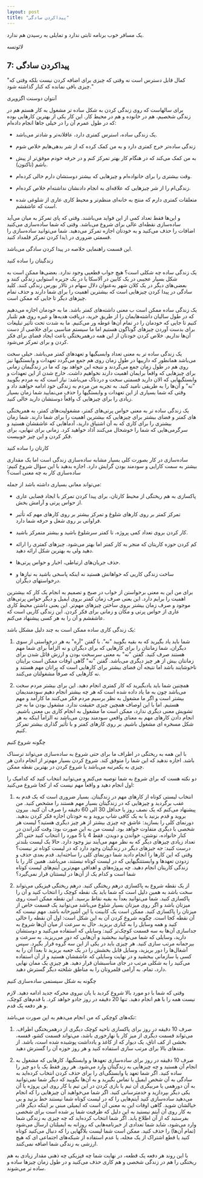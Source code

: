 ```yaml
---
layout: post
title: "پیداکردن سادگی"
---
```

یک مسافر خوب برنامه ثابتی ندارد و تمایلی به رسیدن هم ندارد.

لائوتسه

7: پیداکردن سادگی
-----------------

"کمال قابل دسترس است نه وقتی که چیزی برای اضافه کردن نیست بلکه وقتی که
چیزی باقی نمانده که کنار گذاشته شود."

آنتوان دوسنت اگزوپری

برای سالهاست که روی زندگی کردن به شکل ساده تر مشغول به کار هستم هم در
زندگی شخصیم، هم در خانوده و هم در محیط کار. این کار یکی از بهترین
کارهایی بوده که در طول عمرم آن را در خیلی جاها انجام داده‌ام:

-   یک زندگی ساده، استرس کمتری دارد، عاقلانه‌تر و شادتر می‌باشد.

-   زندگی ساده‌تر خرج کمتری دارد و به من کمک کرده که از شر بدهی‌هایم
    خلاص شوم

-   به من کمک می‌کند که در هنگام کار بهتر تمرکز کنم و در حرفه خودم
    موفق‌تر از پیش باشم (تاکنون).

-   وقت بیشتری را برای خانواده‌ام و چیزهایی که بیشتر دوستشان دارم خالی
    کرده‌ام.

-   زندگی‌ام را از شر چیزهایی که علاقه‌ای به انجام دادنشان نداشته‌ام
    خلاص کرده‌ام.

-   متعلقات کمتری دارم که منتج به خانه‌ای منظم‌تر و محیط کاری عاری از
    شلوغی شده است که عاشقشم.

و این‌ها فقط تعداد کمی از این فواید می‌باشند. وقتی که پای تمرکز به میان
می‌آید ساده‌سازی نقطه‌ای عالی برای شروع می‌باشد. وقتی که شما ساده‌سازی
می‌کنید اضافات را حذف می‌کنید و به خودتان اجازه تمرکز می‌دهید. شما
می‌توانید ساده‌سازی را قسمتی ضروری در \\یدا کردن تمرکز قلمداد کنید.

این قسمت راهنمایی خلاصه در پیدا کردن سادگی می‌باشد.

زندگیتان را ساده کنید

یک زندگی ساده چه شکلی است؟ هیچ جواب قطعیی وجود ندارد. بعضی‌ها ممکن است
به شکل بسیار عجیبی در یک کابین در آلاسکا یا در یک جزیره استوایی زندگی
کنند و بعضی‌های دیگر در یک کلان شهر به‌عنوان دلال سهام در تالار بورس
زندگی کنند. کلید سادگی در پیدا کردن چیزهایی است که بیشترین اهمیت را برای
شما دارند و حذف تمام چیزهای دیگر تا جایی که ممکن است.

یک زندگی ساده ممکن است ب معنی داشته‌های کمتر باشد. ما به خودمان اجازه
می‌دهیم که در طول سالیان داشته‌هایمان را از طریق خرید، دریافت هدیه‌ها و
غیره روی هم تلنبار کنیم تا جایی که خودمان را در تمام آن‌ها غوطه ور
می‌کنیم. ما به شدت تحت تأثیر تبلیغات برای بدست آوردن چیزهای گوناگون
هستیم اما ما سیستم مناسبی برای خلاصی از دست آن‌ها نداریم. خلاص کردن
خودتان از این همه درهمریختگی باعث ایجاد فضای برای فکر کردن و برای تمرکز
می‌شود.

یک زندگی ساده تر به معنی تعداد وابسبگیها و تعهدهای کمتر می‌باشد. خیلی
سخت می‌باشد همانطور که دارییها در طول زمان روی هم جمع می‌گردد تعهدات و
وابستگیها نیز روی هم در طول زمان جمع می‌گردند و نتیجه این خواهد بود که
ما در زندگیمان زمانی برای چیزهایی که واقعاً برایمان اهمیت دارند نخواهیم
داشت. خارج شدن از این تعهدات و وابستگیهایی که الان دارید قسمتی سخت و
دردناک می‌باشد: نیاز است که به مردم بگویید "نه" و آن‌ها را به طریقی
نامید کنید. به تجربه من مردم به زندگی خود ادامه خواهند داد و وقتی که شما
بسیاری از این تعهدات و وابستگیها را حذف می‌نمایید شما زمان بسیار زیادی
را برای چیزهایی ک واقعاً دوستشان دارید خالی کنید.

یک زندگی ساده تر به معنی حواس پرتی‌های کمتر، مشغولیت‌های کمتر، به
همریختگی های کمتر و فضای بیشتر برای چیزهایی که بیشترین اهمیت را برای شما
دارند. شما زمان بیشتری را برای کاری که به آن اشتیاق دارید، آدماهایی که
عاشقشان هستید و سرگرمی‌هایی که شما را خوشحال می‌کنند آذاد خواهید کرد.
زمانی برای تنهایی، برای فکر کردن و این چیز خوبیست.

کارتان را ساده کنید

ساده‌سازی در کار بصورت کلی بسیار مشابه ساده‌سازی زندگی است اما یک مقداری
بیشتر به سمت کارایی و سودمند بودن گرایش دارد. اجازه بدهید با این سؤال
شروع کنیم: ساده‌سازی کار به چه معنی است؟

می‌تواند معانی بسیاری داشته باشد از جمله:

-   پاکسازی به هم ریختگی از محیط کارتان، برای پیدا کردن تمرکز با ایجاد
    فضایی عاری از حواس پرتی و آرامش بخش.

-   تمرکز کمتر بر روی کارهای شلوغ و تمرکز بیشتر بر روی کارهای مهم که
    تأثیر فراوانی بر روی شغل و حرفه شما دارد.

-   کار کردن بروی تعداد کمی پروژه، تا کمتر سرشلوغ باشید و بیشتر متمرکز
    باشید.

-   کم کردن حوزه کاریتان که منجر به کار کمتر اما بهتر می‌شود. چیزهای
    کمتری را ارائه دهید ولی به بهترین شکل ارائه دهید.

-   حذف جریان‌های ارتباطی، اخبار و حواس پرتی‌ها.

-   ساخت زندگی کاریی که خواهانش هستید نه اینکه پاسخی باشید به نیازها و
    درخواستهای دیگران.

برای من این به معنی برخواستن از خواب در صبح و تصمیم به انجام یک کار که
بیشترین اهمیت را برایم دارد. این یعنی صرف زمان کمتر بروی ایمیل و دیگر
حواس پرتی‌های موجود و صرف زمان بیشتر بروی ساختن چیزهای مهم‌تر. این یعنی
داشتن محیط کاری عاری از حواس پرتی و مکان و زمانی برای فکر کردن. این
زندگی کاریی است که عاشقشم و آن را به هر کسی پیشنهاد می‌کنم.

یک زندگی کاری ساده ممکن است به چند دلیل مشکل باشد:

1.  شما باید یاد بگیرید که به بقیه بگویید "نه". با گفتن "آره" به هر
    درخواستی از سوی دیگران، شما زمانتان را برای کارهایی که برای دیگران و
    نه الزاماً برای شما مهم هستند صرف کنید. گفتن "نه" به معنی سرسخت بودن
    و ارزش قائل شدن برای زمانتان بیش از هر چیز دیگری می‌باشد. گفتن "نه"
    گاهی اوقات ممکن است برایتان ناخوشایند باشد اما نتیجه آن فضای بیشتر
    برای کارهایی است که براتان مهم هستند و نه کارهایی که صرفاً مشغولتان
    می‌کنند.

2.  همچنین شما باید یادبگیرید که کار کمتری انجام دهید. این برای بیشتر
    مردم سخت می‌باشد چون به ما یاد داده شده است که هر چه بیشتر انجام
    دهیم سودمندیمان بیشتر است و اگر ما مشغول به نظر برسیم مردم فکر
    می‌کنند ما کارآمد و مهم هستیم. اما با این اوصاف همچین چیزی حقیقت
    ندارد. مشغول بودن ما به جز تشویش معنی دیگری ندارد، ممکن است ما مشغول
    به انجام کاری بی معنی باشیم. انجام دادن کارهای مهم به معنای واقعیِ
    سودمند بودن می‌باشد نه الزاماً اینکه به هر شکل مسخره ای مشغول باشیم.
    بر روی کارهای کمتر و با تأثیر گذاری بیشتر تمرکز کنیم.

چگونه شروع کنیم

با این همه به ریختگی در اطراف ما برای حتی شروع به ساده‌سازی می‌تواند
ترسناک باشد. اجازه ندهید که این شما را متوفق کند. شروع کردن بسیار مهم‌تر
از انجام دادن هر چیزی به یکمرتبه می‌باشد یا شروع کردن در بهترین نقطه
ممکن.

دو نکته هست که برای شروع به شما توصیه می‌کنم و می‌توانید انتخاب کنید که
کدامیک را اول انجام دهید و واقعاً مهم نیست که از کجا شروع می‌کنید:

1.  انتخاب لیستی کوتاه از کارهای مهم در زندگیتان. بسیار ضروری است که یک
    قدم به عقب برگردید و چیزهایی که در زندگیتان بسیار مهم هستند را مشخص
    کنید. من پیشنهاد می‌کنم که یک نصف روز یا حداقل 30 الی 60 دقیقه را
    صرف آن کنید. بیرون بروید و قدم بزنید یا به یک کافی شاپ بروید و به
    خودتان اجازه فکر کردن بدهید. دورنمای کلی را بسازید: عاشق چه چیزی
    بیشتر از هر چیز دیگری هستید؟ لیست هر شخصی با دیگری متفاوت خواهد بود.
    لیست من به این صورت بود: وقت گذراندن در کنار خانواده، نوشتن، خواندن
    و دویدن. فقط 4 یا 5 مورد را انتخاب کنید حتی اگر تعداد زیادی چیزهای
    دیگر که به نظر مهم می‌آیند نیز وجود دارد. حالا یک لیست بلندتر درست
    کنید: جه جیزهای دیگر در زندگیتان وجود دارد که در لیست کوتاه تر نیست؟
    وقتی که این کارها را انجام دادید شما دورنمای کلی را ساخته‌اید. قدم
    بعدی حذف و زدودن تعهدها و وابستتتگیهایی که در لیست کوتاه نیستند،
    می‌باشد. همین کار را با زندگی کاریتان انجام دهید. چه پروژه‌های و
    اهدافی مهم‌ترین آیتم‌های لیست کوتاه شما است و کدام یک از آن‌ها در
    لیستتان قرار نمی‌گیرد؟

2.  از یک نقطه شروع به پاکسازی درهم ریختگی کنید. درهم ریختگی فیزیکی
    می‌تواند سخت باشد به همین دلیل است که شما باید یک نقطه کوچک را
    انتخاب کنید و آن را پاکسازی کنید. شما می‌توانید بعداً به بقیه نقاط
    برسید. این نقطه ممکن است روی میزتان باشد و اگر روی میزتان بسیار شلوغ
    می‌باشد می‌توانید یک قسمت خاص از میزتان را پاکسازی کنید. ممکن است یک
    کابینت یا اپن آشپزخانه باشد. مهم نیست که آن نقطه کجا است. چگونه شروع
    کردن آن به این شکل است: اول آن نقطه را خالی کنید و همه وسایل را به
    کناری بریزید. حال به سرعت از میان آن‌ها شروع به جداسازی آن‌ها به سه
    قسمت کوچک‌تر کنید: وسایلی که استفاده می‌کنید و دوستشان دارید، وسایلی
    که شما می‌توانید ببخشید و آن‌هایی که دور می‌ریزید. به سرعت و
    بیرحمانه مرتب سازی کنید. هر چیزی باید در یکی از این سه گروه قرار
    بگیرد. سپس آشغال‌ها را دور بریزید، وسایل قابل بخشش را در یک جعبه
    بریزید تا بعداً آن را به کسی یا سازمانی ببخشید و در نهایت وسایلی که
    عاشقشان هستید و از آن استفاده می‌کنید را به شکلی مرتب در جای
    مناسبشان قرار دهید. هر چیزی یک ممان نهایی دارد، تمام. به آرامی
    قلمروتان را به مناطق شلخته دیگر گسترش دهید.

چگونه به شکل سیستمی ساده‌سازی کنیم

وقتی که شما با دو مورد بالا شروع کردید با یان نیروی محرکه جدید ادامه
دهید. لازم نیست همه را با هم انجام دهید. تنها 20 دقیقه در روز جادو خواهد
کرد. با قدم‌های کوچک، و هر دفعه یک قدم.

تکه‌های کوچکی که من انجام می‌دهم به این صورت می‌باشد:

1.  صرف 10 دقیقه در روز برای پاکسازی ناحیه کوچک دیگری از درهمریختگی
    اطراف. می‌تواند قسمت دیگری از میز کار یا نهارخوری باشد، می‌تواند
    قسمت کشو، قفسه، بخشی از کف اتاق، یک دیوار که از کاغذ و یادداشت
    پوشیده شده است، باشد. از متدهای بالا برای مرتب سازی استفاده کنید و
    هر روز حوزه آن را گسترش دهید.

2.  صرف 10 دقیقه در روز برای ساده‌سازی تعهدها و وابستگیها، کارهایی که
    مشغول به انجام آن هستید و چه چیزهایی به زندگیتان وارد می‌شود. هر روز
    فقط یک یا دو چیز را ساده کنید. اگر شما تعهد یا وابستگی‌ای را برای
    حذف کردن انتخاب کرده‌اید به سادگی به آن شخص ایمیل یا تماس بگیرید و
    به آن‌ها بگویید که دیگر شما نمی‌توانید به آن دورهمی یا مربیگری آن
    تیم یا بازی کردن در این تیم یا کار روی این پروژه یا آن یکی دیگر
    بپردازید و خدمترسانی کنید. اگر شما می‌خواهید آن چیزهایی را که انجام
    می‌دهید ساده‌سازی کنید آیتم‌هایی را که در لیست کوتاه شما نیستند خط
    بزنید و بی خیالشان شوید. گاهی اوقات این به معنی آن است که ایمیلی
    مبنی بر اینکه دیگر قادر به کار روی آن آیتم نیستید به این دلیل که
    ظرفیت شما پر شده است برای شخصی بفرستید که از آن اطلاع یابد. اگر شما
    انتخاب کرده‌اید که چه چیزی به زندگی شما وارد می‌شود، شاید شما تعدادی
    از خبرنامه‌هایی که روزانه به ایمیلتان ارسال می‌شود (تمام آن‌ها) را
    حذف کنید. ممکن است شما لیست بلاگهایی را که دنبال می‌کنید کوتاه کنید
    یا قطع اشتراک از یک مجله، یا عدم استفاده از شبکه‌های اجتماعی ای که
    هیچ ارزشی به زندگی شما اضافه نمی‌کنند.

با این روند هر دفعه یک قطعه، در نهایت شما چه فیزیکی چه ذهنی مقدار زیادی
به هم ریختگی را هم در زندگی شخصی و هم کاری حذف می‌کنید و در طول زمان
چیزها ساده و ساده تر می‌شوند.
